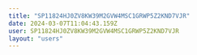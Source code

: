 ```yaml
---
title: "SP11824HJ0ZV8KW39M2GVW4MSC1GRWP5Z2KND7VJR"
date: 2024-03-07T11:04:43.159Z
user: SP11824HJ0ZV8KW39M2GVW4MSC1GRWP5Z2KND7VJR
layout: "users"
---
```

    